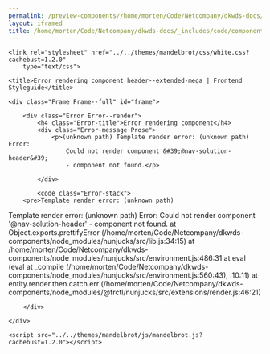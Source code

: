 ```yaml
--- 
permalink: /preview-components//home/morten/Code/Netcompany/dkwds-docs/_includes/code/components/header--extended-mega.html
layout: iframed 
title: /home/morten/Code/Netcompany/dkwds-docs/_includes/code/components/header--extended-mega.html
---
```

<!DOCTYPE html>
<html lang="en-US" dir="ltr" class="no-js">

<head>
    <meta charset="UTF-8">
    <meta name="viewport" content="width=device-width, initial-scale=1">
    <script>
        window.frctl = {
            env: 'static'
        };
    </script>
    <script>
        var cl = document.querySelector('html').classList;
        cl.remove('no-js');
        cl.add('has-js');
    </script>
    <link rel="shortcut icon" href="../../themes/mandelbrot/favicon.ico" type="image/ico">

    <link rel="stylesheet" href="../../themes/mandelbrot/css/white.css?cachebust=1.2.0"
        type="text/css">

    <title>Error rendering component header--extended-mega | Frontend Styleguide</title>

</head>

<body>

    <div class="Frame Frame--full" id="frame">

        <div class="Error Error--render">
            <h4 class="Error-title">Error rendering component</h4>
            <div class="Error-message Prose">
                <p>(unknown path) Template render error: (unknown path) Error:
                    Could not render component &#39;@nav-solution-header&#39;
                    - component not found.</p>

            </div>

            <code class="Error-stack">
        <pre>Template render error: (unknown path)
  Template render error: (unknown path)
  Error: Could not render component '@nav-solution-header' - component not found.
    at Object.exports.prettifyError (/home/morten/Code/Netcompany/dkwds-components/node_modules/nunjucks/src/lib.js:34:15)
    at /home/morten/Code/Netcompany/dkwds-components/node_modules/nunjucks/src/environment.js:486:31
    at eval (eval at _compile (/home/morten/Code/Netcompany/dkwds-components/node_modules/nunjucks/src/environment.js:560:43), <anonymous>:10:11)
    at entity.render.then.catch.err (/home/morten/Code/Netcompany/dkwds-components/node_modules/@frctl/nunjucks/src/extensions/render.js:46:21)</pre>
    </code>

        </div>

    </div>

    <script src="../../themes/mandelbrot/js/mandelbrot.js?cachebust=1.2.0"></script>

</body>

</html>